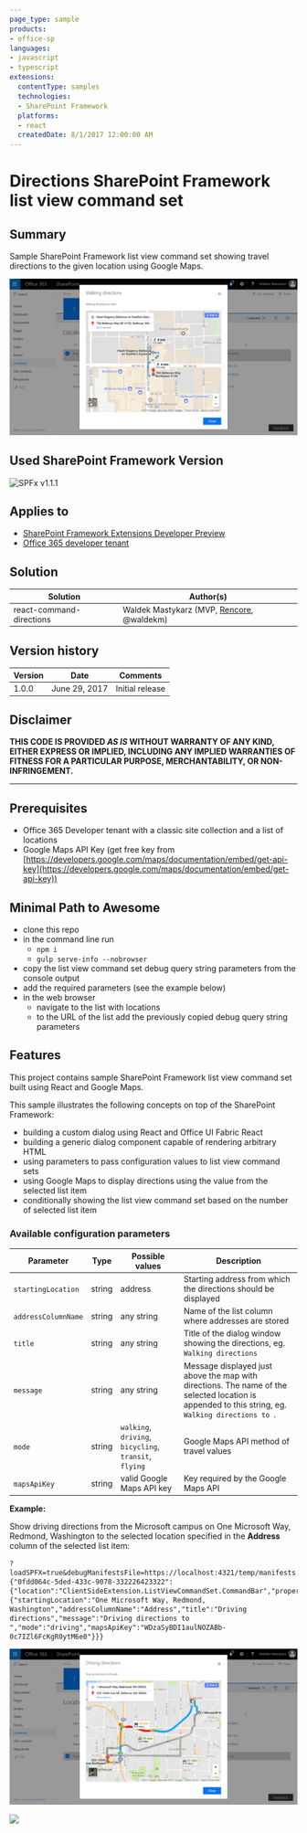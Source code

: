 ```yaml
---
page_type: sample
products:
- office-sp
languages:
- javascript
- typescript
extensions:
  contentType: samples
  technologies:
  - SharePoint Framework
  platforms:
  - react
  createdDate: 8/1/2017 12:00:00 AM
---
```

# Directions SharePoint Framework list view command set

## Summary

Sample SharePoint Framework list view command set showing travel directions to the given location using Google Maps.

![Travel directions to the given location shown using Google Maps using the Directions SharePoint Framework list view command set](./assets/directions-preview.png)

## Used SharePoint Framework Version

![SPFx v1.1.1](https://img.shields.io/badge/SPFx-1.1.1-green.svg)

## Applies to

* [SharePoint Framework Extensions Developer Preview](https://dev.office.com/sharepoint/docs/spfx/extensions/overview-extensions)
* [Office 365 developer tenant](http://dev.office.com/sharepoint/docs/spfx/set-up-your-developer-tenant)

## Solution

Solution|Author(s)
--------|---------
react-command-directions|Waldek Mastykarz (MVP, [Rencore](https://rencore.com), @waldekm)

## Version history

Version|Date|Comments
-------|----|--------
1.0.0|June 29, 2017|Initial release

## Disclaimer

**THIS CODE IS PROVIDED *AS IS* WITHOUT WARRANTY OF ANY KIND, EITHER EXPRESS OR IMPLIED, INCLUDING ANY IMPLIED WARRANTIES OF FITNESS FOR A PARTICULAR PURPOSE, MERCHANTABILITY, OR NON-INFRINGEMENT.**

---

## Prerequisites

* Office 365 Developer tenant with a classic site collection and a list of locations
* Google Maps API Key (get free key from [https://developers.google.com/maps/documentation/embed/get-api-key](https://developers.google.com/maps/documentation/embed/get-api-key))

## Minimal Path to Awesome

* clone this repo
* in the command line run
  * `npm i`
  * `gulp serve-info --nobrowser`
* copy the list view command set debug query string parameters from the console output
* add the required parameters (see the example below)
* in the web browser
  * navigate to the list with locations
  * to the URL of the list add the previously copied debug query string parameters

## Features

This project contains sample SharePoint Framework list view command set built using React and Google Maps.

This sample illustrates the following concepts on top of the SharePoint Framework:

* building a custom dialog using React and Office UI Fabric React
* building a generic dialog component capable of rendering arbitrary HTML
* using parameters to pass configuration values to list view command sets
* using Google Maps to display directions using the value from the selected list item
* conditionally showing the list view command set based on the number of selected list item

### Available configuration parameters

Parameter | Type | Possible values | Description
----------|------|-----------------|------------
`startingLocation`|string|address|Starting address from which the directions should be displayed
`addressColumnName`|string|any string|Name of the list column where addresses are stored
`title`|string|any string|Title of the dialog window showing the directions, eg. `Walking directions`
`message`|string|any string|Message displayed just above the map with directions. The name of the selected location is appended to this string, eg. `Walking directions to `.
`mode`|string|`walking`, `driving`, `bicycling`, `transit`, `flying`|Google Maps API method of travel values
`mapsApiKey`|string|valid Google Maps API key|Key required by the Google Maps API

**Example:**

Show driving directions from the Microsoft campus on One Microsoft Way, Redmond, Washington to the selected location specified in the **Address** column of the selected list item:

```text
?loadSPFX=true&debugManifestsFile=https://localhost:4321/temp/manifests.js&customActions={"0fdd064c-5ded-433c-9078-332226423322":{"location":"ClientSideExtension.ListViewCommandSet.CommandBar","properties":{"startingLocation":"One Microsoft Way, Redmond, Washington","addressColumnName":"Address","title":"Driving directions","message":"Driving directions to ","mode":"driving","mapsApiKey":"WDzaSyBDI1aulNOZABb-0c7IZl6FcKgR0ytM6e0"}}}
```

![Driving directions from the Microsoft campus](./assets/directions-driving-microsoft.png)

![](https://telemetry.sharepointpnp.com/sp-dev-fx-extensions/samples/react-command-directions)